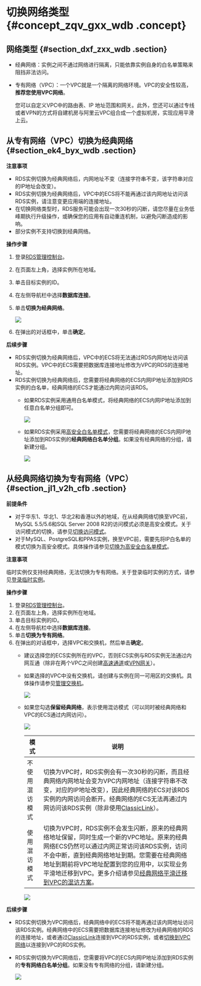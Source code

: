 # 切换网络类型 {#concept_zqv_gxx_wdb .concept}

## 网络类型 {#section_dxf_zxx_wdb .section}

-   经典网络：实例之间不通过网络进行隔离，只能依靠实例自身的白名单策略来阻挡非法访问。
-   专有网络（VPC）：一个VPC就是一个隔离的网络环境。VPC的安全性较高，**推荐您使用VPC网络**。

    您可以自定义VPC中的路由表、IP 地址范围和网关。此外，您还可以通过专线或者VPN的方式将自建机房与阿里云VPC组合成一个虚拟机房，实现应用平滑上云。


## 从专有网络（VPC）切换为经典网络 {#section_ek4_byx_wdb .section}

**注意事项**

-   RDS实例切换为经典网络后，内网地址不变（连接字符串不变，该字符串对应的IP地址会改变）。
-   RDS实例切换为经典网络后，VPC中的ECS将不能再通过该内网地址访问该RDS实例，请注意变更应用端的连接地址。
-   在切换网络类型时，RDS服务可能会出现一次30秒的闪断，请您尽量在业务低峰期执行升级操作，或确保您的应用有自动重连机制，以避免闪断造成的影响。
-   部分实例不支持切换到经典网络。

**操作步骤**

1.  登录[RDS管理控制台](https://rds.console.aliyun.com/)。
2.  在页面左上角，选择实例所在地域。
3.  单击目标实例的ID。
4.  在左侧导航栏中选择**数据库连接**。
5.  单击**切换为经典网络**。

    ![](http://static-aliyun-doc.oss-cn-hangzhou.aliyuncs.com/assets/img/7943/153779434612632_zh-CN.png)

6.  在弹出的对话框中，单击**确定**。

**后续步骤**

-   RDS实例切换为经典网络后，VPC中的ECS将无法通过RDS内网地址访问该RDS实例。VPC中的ECS需要把数据库连接地址修改为VPC的RDS的连接地址。
-   RDS实例切换为经典网络后，您需要将经典网络的ECS内网IP地址添加到RDS实例的白名单，经典网络的ECS才能通过内网访问该RDS。
    -   如果RDS实例采用通用白名单模式，将经典网络的ECS内网IP地址添加到任意白名单分组即可。

        ![](http://static-aliyun-doc.oss-cn-hangzhou.aliyuncs.com/assets/img/7943/153779434612631_zh-CN.png)

    -   如果RDS实例采用[高安全白名单模式](cn.zh-CN/用户指南/数据安全性/切换为高安全白名单模式.md)，您需要将经典网络的ECS内网IP地址添加到RDS实例的**经典网络白名单分组**。如果没有经典网络的分组，请新建分组。

        ![](http://static-aliyun-doc.oss-cn-hangzhou.aliyuncs.com/assets/img/7943/153779434612630_zh-CN.png)


## 从经典网络切换为专有网络（VPC） {#section_jl1_v2h_cfb .section}

**前提条件**

-   对于华东1、华北1、华北2和香港以外的地域，在从经典网络切换至VPC前，MySQL 5.5/5.6和SQL Server 2008 R2的访问模式必须是高安全模式。关于访问模式的切换，请参见[切换访问模式](cn.zh-CN/用户指南/数据库连接/切换访问模式.md#)。
-   对于MySQL、PostgreSQL和PPAS实例，换至VPC前，需要先将IP白名单的模式切换为高安全模式。具体操作请参见[切换为高安全白名单模式](cn.zh-CN/用户指南/数据安全性/切换为高安全白名单模式.md)。

**注意事项**

临时实例仅支持经典网络，无法切换为专有网络。关于登录临时实例的方式，请参见[登录临时实例](cn.zh-CN/用户指南/备份与恢复/登录临时实例.md)。

**操作步骤**

1.  登录[RDS管理控制台](https://rds.console.aliyun.com/)。
2.  在页面左上角，选择实例所在地域。
3.  单击目标实例的ID。
4.  在左侧导航栏中选择**数据库连接**。
5.  单击**切换为专有网络**。
6.  在弹出的对话框中，选择VPC和交换机，然后单击**确定**。
    -   建议选择您的ECS实例所在的VPC，否则ECS实例与RDS实例无法通过内网互通（除非在两个VPC之间创建[高速通道](../../../../cn.zh-CN/快速入门/同账号VPC互连.md)或[VPN网关](../../../../cn.zh-CN/IPsec-VPN入门/配置VPC到VPC连接.md)）。
    -   如果选择的VPC中没有交换机，请创建与实例在同一可用区的交换机。具体操作请参见[管理交换机](../../../../cn.zh-CN/用户指南/管理交换机.md)。

        ![](http://static-aliyun-doc.oss-cn-hangzhou.aliyuncs.com/assets/img/7943/15377943463260_zh-CN.png)

    -   如果您勾选**保留经典网络**，表示使用混访模式（可以同时被经典网络和VPC的ECS通过内网访问）。

        ![](http://static-aliyun-doc.oss-cn-hangzhou.aliyuncs.com/assets/img/7943/153779434612640_zh-CN.png)

        |模式|说明|
        |--|--|
        |不使用混访模式|切换为VPC时，RDS实例会有一次30秒的闪断，而且经典网络内网地址会变为VPC内网地址（连接字符串不改变，对应的IP地址改变），因此经典网络的ECS对该RDS实例的内网访问会断开。经典网络的ECS无法再通过内网访问该RDS实例（除非使用[ClassicLink](../../../../cn.zh-CN/用户指南/ClassicLink/ClassicLink概述.md)）。|
        |使用混访模式|切换为VPC时，RDS实例不会发生闪断，原来的经典网络地址保留，同时生成一个新的VPC地址。原来的经典网络ECS仍然可以通过内网正常访问该RDS实例，访问不会中断，直到经典网络地址到期。您需要在经典网络地址到期前将VPC地址配置到您的应用中，以实现业务平滑地迁移到VPC。更多介绍请参见[经典网络平滑迁移到VPC的混访方案](cn.zh-CN/用户指南/数据库连接/经典网络平滑迁移到VPC的混访方案.md#)。|

        ![](http://static-aliyun-doc.oss-cn-hangzhou.aliyuncs.com/assets/img/7943/153779434712639_zh-CN.png)


**后续步骤**

-   RDS实例切换为VPC网络后，经典网络中的ECS将不能再通过该内网地址访问该RDS实例。经典网络中的ECS需要把数据库连接地址修改为经典网络的RDS的连接地址，或者通过[ClassicLink](../../../../cn.zh-CN/用户指南/ClassicLink/ClassicLink概述.md)连接到VPC的RDS实例，或者[切换到VPC网络](../../../../cn.zh-CN/最佳实践/经典网络迁移到VPC/单ECS迁移示例.md)以连接到VPC的RDS实例。
-   RDS实例切换为VPC网络后，您需要将VPC的ECS内网IP地址添加到RDS实例的**专有网络白名单分组**。如果没有专有网络的分组，请新建分组。

    ![](http://static-aliyun-doc.oss-cn-hangzhou.aliyuncs.com/assets/img/7943/153779434712638_zh-CN.png)


